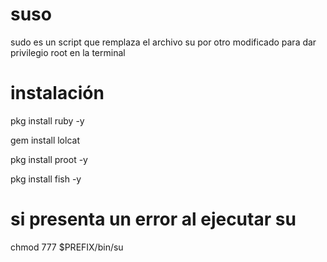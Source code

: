 # suso
sudo es un script que remplaza el archivo su por otro modificado para dar privilegio root en la terminal
# instalación
pkg install ruby -y

gem install lolcat 

pkg install proot -y

pkg install fish -y

# si presenta un error al ejecutar su 
chmod 777  $PREFIX/bin/su
